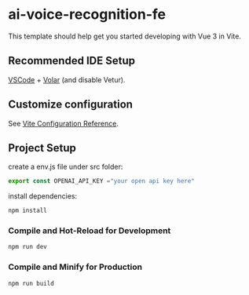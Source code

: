 # ai-voice-recognition-fe

This template should help get you started developing with Vue 3 in Vite.

## Recommended IDE Setup

[VSCode](https://code.visualstudio.com/) + [Volar](https://marketplace.visualstudio.com/items?itemName=Vue.volar) (and disable Vetur).

## Customize configuration

See [Vite Configuration Reference](https://vitejs.dev/config/).

## Project Setup

create a env.js file under src folder:
```js
export const OPENAI_API_KEY ="your open api key here"
```

install dependencies:
```sh
npm install
```

### Compile and Hot-Reload for Development

```sh
npm run dev
```

### Compile and Minify for Production

```sh
npm run build
```
